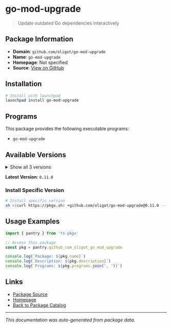 # go-mod-upgrade

> Update outdated Go dependencies interactively

## Package Information

- **Domain**: `github.com/oligot/go-mod-upgrade`
- **Name**: `go-mod-upgrade`
- **Homepage**: Not specified
- **Source**: [View on GitHub](https://github.com/pkgxdev/pantry/tree/main/projects/github.com/oligot/go-mod-upgrade/package.yml)

## Installation

```bash
# Install with launchpad
launchpad install go-mod-upgrade
```

## Programs

This package provides the following executable programs:

- `go-mod-upgrade`

## Available Versions

<details>
<summary>Show all 3 versions</summary>

- `0.11.0`, `0.10.0`, `0.9.1`

</details>

**Latest Version**: `0.11.0`

### Install Specific Version

```bash
# Install specific version
sh <(curl https://pkgx.sh) +github.com/oligot/go-mod-upgrade@0.11.0 -- $SHELL -i
```

## Usage Examples

```typescript
import { pantry } from 'ts-pkgx'

// Access this package
const pkg = pantry.github_com_oligot_go_mod_upgrade

console.log(`Package: ${pkg.name}`)
console.log(`Description: ${pkg.description}`)
console.log(`Programs: ${pkg.programs.join(', ')}`)
```

## Links

- [Package Source](https://github.com/pkgxdev/pantry/tree/main/projects/github.com/oligot/go-mod-upgrade/package.yml)
- [Homepage](#)
- [Back to Package Catalog](../package-catalog.md)

---

*This documentation was auto-generated from package data.*
